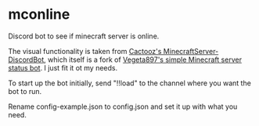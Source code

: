 # mconline
Discord bot to see if minecraft server is online.

The visual functionality is taken from [Cactooz's MinecraftServer-DiscordBot](https://github.com/Cactooz/MinecraftServer-DiscordBot), which itself is a fork of [Vegeta897's simple Minecraft server status bot](https://gist.github.com/vegeta897/e4410669c921c2ab7635e1d0153b0bc6). I just fit it ot my needs.

To start up the bot initially, send "!!load" to the channel where you want the bot to run.

Rename config-example.json to config.json and set it up with what you need.